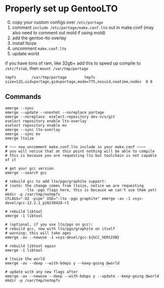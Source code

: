 # Properly set up GentooLTO

0. copy your custom configs over `/etc/portage`
1. comment `include /etc/portage/make.conf.lto` out in make.conf (may
   also need to comment out mold if using mold)
2. add the gentoo-lto overlay
3. install ltoize
4. uncomment `make.conf.lto`
5. update world

if you have tons of ram, like 32gb+ add this to speed up compile to `/etc/fstab`, then `mount /var/tmp/portage`
```
tmpfs		/var/tmp/portage		tmpfs	size=12G,uid=portage,gid=portage,mode=775,nosuid,noatime,nodev	0 0
```

## Commands

```
emerge --sync
emerge --update --oneshot --noreplace portage
emerge --noreplace  eselect-repository dev-vcs/git
eselect repository enable lto-overlay
eselect repository enable mv
emerge --sync lto-overlay
emerge --sync mv
emerge ltoize

# ~~~ now uncomment make.conf.lto include in your make.conf ~~~~
# you will notice that at this point nothing will be able to compile
# this is because you are requesting lto but toolchain is not capable of it

# get your gcc version
emerge --search gcc

# rebuild gcc to add lto/pgo/graphite support:
# (note: the change comes from ltoize, notice we are requesting
#        -lto -pgo flags here, this is because we can't use them yet)
mkdir -p /var/tmp/notmpfs
CFLAGS="-O2 -pipe" USE="-lto -pgo graphite" emerge -av -1 =sys-devel/gcc-12.2.1_p20230428-r1

# rebuild libtool
emerge -1 libtool

# (optional, if you use lto/pgo on gcc):
# rebuild gcc, now with lto/pgo/graphite on itself
# warning: this will take ages
emerge -av --newuse -1 =sys-devel/gcc-${GCC_VERSION}

# rebuild libtool again
emerge -1 libtool

# ltoize the world
emerge -av --deep --with-bdeps y --keep-going @world

# update with any new flags after
emerge -av --newuse --deep --with-bdeps y --update --keep-going @world
mkdir -p /var/tmp/notmpfs
```


